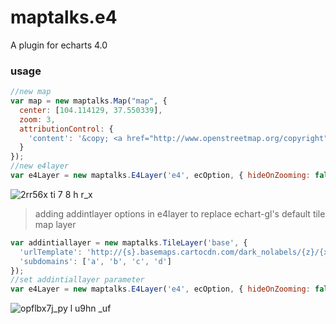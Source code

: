 # maptalks.e4
A plugin for echarts 4.0

### usage ###
```javascript
//new map
var map = new maptalks.Map("map", {
  center: [104.114129, 37.550339],
  zoom: 3,
  attributionControl: {
    'content': '&copy; <a href="http://www.openstreetmap.org/copyright">OpenStreetMap</a> contributors, &copy; <a href="https://carto.com/attributions">CARTO</a>'
  }
});
//new e4layer
var e4Layer = new maptalks.E4Layer('e4', ecOption, { hideOnZooming: false, hideOnRotating: false, hideOnMoving: false }).addTo(map);
```
![2rr56x ti 7 8 h r_x](https://user-images.githubusercontent.com/5127112/36574772-3ab165de-1882-11e8-8af8-f11ec53d9732.png)
>adding addintlayer options in e4layer to replace echart-gl's default tile map layer
```javascript
var addintiallayer = new maptalks.TileLayer('base', {
  'urlTemplate': 'http://{s}.basemaps.cartocdn.com/dark_nolabels/{z}/{x}/{y}.png',
  'subdomains': ['a', 'b', 'c', 'd']
});
//set addintiallayer parameter
var e4Layer = new maptalks.E4Layer('e4', ecOption, { hideOnZooming: false, hideOnRotating: false, hideOnMoving: false },addintiallayer).addTo(map);
```
![opflbx7j_py l u9hn _uf](https://user-images.githubusercontent.com/5127112/36574770-391da534-1882-11e8-8d21-e690179a06d6.png)
